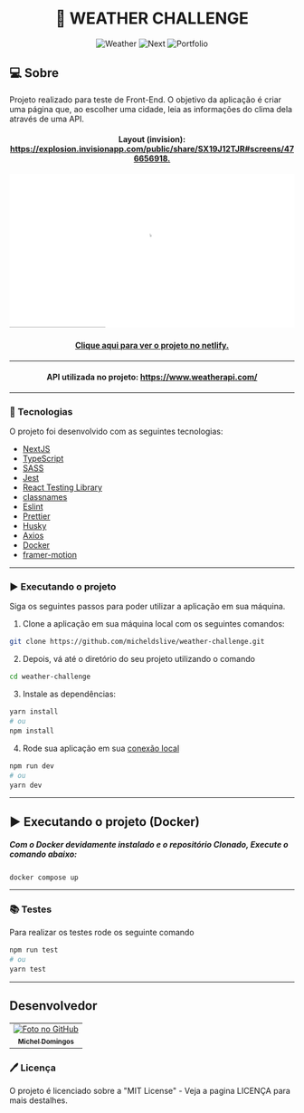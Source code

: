 <h1 align="center">
  🌈 WEATHER CHALLENGE
</h1>

<p align="center">
  <img alt="Weather" src="https://img.shields.io/static/v1?label=weather&message=challenge&color=success&labelColor=grey">
  
  <img alt="Next" src="https://img.shields.io/static/v1?label=stack&message=nextjs&color=success&labelColor=grey">
  
  <img alt="Portfolio" src="https://img.shields.io/static/v1?label=portfolio&message=MICODE&color=success&labelColor=grey">
</p>

## 💻 Sobre

Projeto realizado para teste de Front-End. O objetivo da aplicação é criar uma página que, ao escolher uma cidade, leia as informações do clima dela através de uma API.

<h4 align="center">Layout (invision): <a href="https://explosion.invisionapp.com/public/share/SX19J12TJR#screens/476656918">https://explosion.invisionapp.com/public/share/SX19J12TJR#screens/476656918.</a></h4>

<p align="center">
  <img src="./.github/demo.gif" />
</p>

<h4 align="center"><a href="https://weather-tds.netlify.app/">Clique aqui para ver o projeto no netlify.</a></h4>

---

<h4 align="center">API utilizada no projeto: <a href="https://www.weatherapi.com/">https://www.weatherapi.com/</a></h4>

---

### 🚀 Tecnologias

O projeto foi desenvolvido com as seguintes tecnologias:

- [NextJS](https://nextjs.org/)
- [TypeScript](https://www.typescriptlang.org/)
- [SASS](https://sass-lang.com/)
- [Jest](https://jestjs.io/)
- [React Testing Library](https://testing-library.com/docs/react-testing-library/intro)
- [classnames](https://www.npmjs.com/package/classnames)
- [Eslint](https://eslint.org/)
- [Prettier](https://prettier.io/)
- [Husky](https://github.com/typicode/husky)
- [Axios](https://axios-http.com/)
- [Docker](https://www.docker.com/)
- [framer-motion](https://www.framer.com/motion/)

---

### ▶️ Executando o projeto

Siga os seguintes passos para poder utilizar a aplicação em sua máquina.

1. Clone a aplicação em sua máquina local com os seguintes comandos:

```bash
git clone https://github.com/micheldslive/weather-challenge.git
```

2. Depois, vá até o diretório do seu projeto utilizando o comando

```bash
cd weather-challenge
```

3. Instale as dependências:

```bash
yarn install
# ou
npm install
```

4. Rode sua aplicação em sua [conexão local](http://localhost:3000)

```bash
npm run dev
# ou
yarn dev
```

---

## ▶️ Executando o projeto (Docker)

##### Com o Docker devidamente instalado e o repositório Clonado, Execute o comando abaixo:

```
docker compose up
```

---

### 📚 Testes

Para realizar os testes rode os seguinte comando

```bash
npm run test
# ou
yarn test
```

---

## Desenvolvedor<br>

<table>
  <tr>
    <td align="center">
      <a href="https://github.com/micheldslive">
        <img src="https://avatars.githubusercontent.com/u/55795597?v=4" width="100" alt="Foto no GitHub"/><br>
        <sub>
          <b>Michel Domingos</b>
        </sub>
      </a>
    </td>
  </tr>
</table>

### 🖊️ Licença

O projeto é licenciado sobre a "MIT License" - Veja a pagina LICENÇA para mais destalhes.
